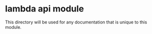 # lambda api module

This directory will be used for any documentation that is unique to this module.
